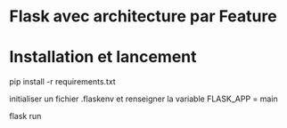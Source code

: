 # Flask avec architecture par Feature

# Installation et lancement

pip install -r requirements.txt

initialiser un fichier .flaskenv et renseigner la variable FLASK_APP = main

flask run
